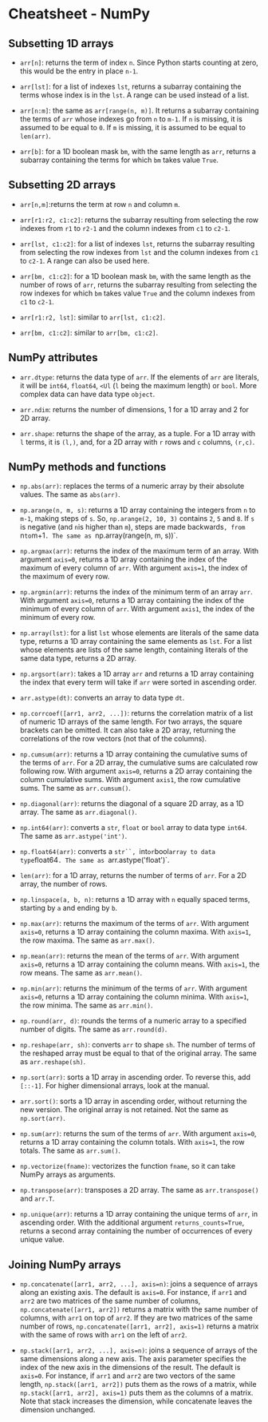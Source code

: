 # Cheatsheet - NumPy

## Subsetting 1D arrays

* `arr[n]`: returns the term of index `n`. Since Python starts counting at zero, this would be the entry in place `n-1`.

* `arr[lst]`: for a list of indexes `lst`, returns a subarray containing the terms whose index is in the `lst`. A range can be used instead of a list.

* `arr[n:m]`: the same as `arr[range(n, m)]`. It returns a subarray containing the terms of `arr` whose indexes go from `n` to `m-1`. If `n` is missing, it is assumed to be equal to `0`. If `m` is missing, it is assumed to be equal to `len(arr)`.

* `arr[b]`: for a 1D boolean mask `bm`, with the same length as `arr`, returns a subarray containing the terms for which `bm` takes value `True`.

## Subsetting 2D arrays

* `arr[n,m]`:returns the term at row `n` and column `m`.

* `arr[r1:r2, c1:c2]`: returns the subarray resulting from selecting the row indexes from `r1` to `r2-1` and the column indexes from `c1` to `c2-1`.

* `arr[lst, c1:c2]`: for a list of indexes `lst`, returns the subarray resulting from selecting the row indexes from `lst` and the column indexes from `c1` to `c2-1`. A range can also be used here.

* `arr[bm, c1:c2]`: for a 1D boolean mask `bm`, with the same length as the number of rows of `arr`, returns the subarray resulting from selecting the row indexes for which `bm` takes value `True` and the column indexes from `c1` to `c2-1`.

* `arr[r1:r2, lst]`: similar to `arr[lst, c1:c2]`.

* `arr[bm, c1:c2]`: similar to `arr[bm, c1:c2]`.

## NumPy attributes

* `arr.dtype`: returns the data type of `arr`. If the elements of `arr` are literals, it will be `int64`, `float64`, `<Ul` (`l` being the maximum length) or `bool`. More complex data can have data type `object`.

* `arr.ndim`: returns the number of dimensions, 1 for a 1D array and 2 for 2D array.

* `arr.shape`: returns the shape of the array, as a tuple. For a 1D array with `l` terms, it is `(l,)`, and, for a 2D array with `r` rows and `c` columns, `(r,c)`.

## NumPy methods and functions

* `np.abs(arr)`: replaces the terms of a numeric array by their absolute values. The same as `abs(arr)`.

* `np.arange(n, m, s)`: returns a 1D array containing the integers from `n` to `m-1`, making steps of `s`. So, `np.arange(2, 10, 3)` contains `2`, `5` and `8`. If `s` is negative (and `n`is higher than `m`), steps are made backwards`, from `n` to `m+1`. The same as `np.array(range(n, m, s))`.

* `np.argmax(arr)`: returns the index of the maximum term of an array. With argument `axis=0`, returns a 1D array containing the index of the maximum of every column of `arr`. With argument `axis=1`, the index of the maximum of every row.

* `np.argmin(arr)`: returns the index of the minimum term of an array `arr`. With argument `axis=0`, returns a 1D array containing the index of the minimum of every column of `arr`. With argument `axis1`, the index of the minimum of every row.

* `np.array(lst)`: for a list `lst` whose elements are literals of the same data type, returns a 1D array containing the same elements as `lst`. For a list whose elements are lists of the same length, containing literals of the same data type, returns a 2D array.

* `np.argsort(arr)`: takes a 1D array `arr` and returns a 1D array containing the index that every term will take if `arr` were sorted in ascending order.

* `arr.astype(dt)`: converts an array to data type `dt`.

* `np.corrcoef([arr1, arr2, ...])`: returns the correlation matrix of a list of numeric 1D arrays of the same length. For two arrays, the square brackets can be omitted. It can also take a 2D array, returning the correlations of the row vectors (not that of the columns).

* `np.cumsum(arr)`: returns a 1D array containing the cumulative sums of the terms of `arr`. For a 2D array, the cumulative sums are calculated row following row. With argument `axis=0`, returns a 2D array containing the column cumulative sums. With argument `axis1`, the row cumulative sums. The same as `arr.cumsum()`.

* `np.diagonal(arr)`: returns the diagonal of a square 2D array, as a 1D array. The same as `arr.diagonal()`.

* `np.int64(arr)`: converts a `str`, `float` or `bool` array to data type `int64`. The same as `arr.astype('int')`.

* `np.float64(arr)`: converts a `str``, `int` or `bool` array to data type `float64`. The same as `arr.astype('float')`.

* `len(arr)`: for a 1D array, returns the number of terms of `arr`. For a 2D array, the number of rows.

* `np.linspace(a, b, n)`: returns a 1D array with `n` equally spaced terms, starting by `a` and ending by `b`.

* `np.max(arr)`: returns the maximum of the terms of `arr`. With argument `axis=0`, returns a 1D array containing the column maxima. With `axis=1`, the row maxima. The same as `arr.max()`.

* `np.mean(arr)`: returns the mean of the terms of `arr`. With argument `axis=0`, returns a 1D array containing the column means. With `axis=1`, the row means. The same as `arr.mean()`.

* `np.min(arr)`: returns the minimum of the terms of `arr`. With argument `axis=0`, returns a 1D array containing the column minima. With `axis=1`, the row minima. The same as `arr.min()`.

* `np.round(arr, d)`: rounds the terms of a numeric array to a specified number of digits. The same as `arr.round(d)`.

* `np.reshape(arr, sh)`: converts `arr` to shape `sh`. The number of terms of the reshaped array must be equal to that of the original array. The same as `arr.reshape(sh)`.

* `np.sort(arr)`: sorts a 1D array in ascending order. To reverse this, add `[::-1]`. For higher dimensional arrays, look at the manual.

* `arr.sort()`: sorts a 1D array in ascending order, without returning the new version. The original array is not retained. Not the same as `np.sort(arr)`.

* `np.sum(arr)`: returns the sum of the terms of `arr`. With argument `axis=0`, returns a 1D array containing the column totals. With `axis=1`, the row totals. The same as `arr.sum()`.

* `np.vectorize(fname)`: vectorizes the function `fname`, so it can take NumPy arrays as arguments.

* `np.transpose(arr)`: transposes a 2D array. The same as `arr.transpose()` and `arr.T`.

* `np.unique(arr)`: returns a 1D array containing the unique terms of `arr`, in ascending order. With the additional argument `returns_counts=True`, returns a second array containing the number of occurrences of every unique value.

## Joining NumPy arrays

* `np.concatenate([arr1, arr2, ...], axis=n)`: joins a sequence of arrays along an existing axis. The default is `axis=0`. For instance, if `arr1` and `arr2` are two matrices of the same number of columns, `np.concatenate([arr1, arr2])` returns a matrix with the same number of columns, with `arr1` on top of `arr2`. If they are two matrices of the same number of rows, `np.concatenate([arr1, arr2], axis=1)` returns a matrix with the same of rows with `arr1` on the left of `arr2`.

* `np.stack([arr1, arr2, ...], axis=n)`: joins a sequence of arrays of the same dimensions along a new axis. The axis parameter specifies the index of the new axis in the dimensions of the result. The default is `axis=0`. For instance, if `arr1` and `arr2` are two vectors of the same length, `np.stack([arr1, arr2])` puts them as the rows of a matrix, while `np.stack([arr1, arr2], axis=1)` puts them as the columns of a matrix. Note that stack increases the dimension, while concatenate leaves the dimension unchanged.
